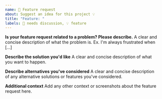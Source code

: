 ```yaml
---
name: 🚀 Feature request
about: Suggest an idea for this project 💡
title: "Feature: "
labels: 👀 needs discussion, 💡 feature
---
```


**Is your feature request related to a problem? Please describe.**
A clear and concise description of what the problem is. Ex. I'm always frustrated when [...]

**Describe the solution you'd like**
A clear and concise description of what you want to happen.

**Describe alternatives you've considered**
A clear and concise description of any alternative solutions or features you've considered.

**Additional context**
Add any other context or screenshots about the feature request here.

